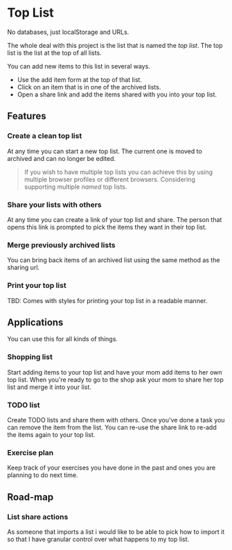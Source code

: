# Top List

No databases, just localStorage and URLs.

The whole deal with this project is the list that is named the _top list_.
The top list is the list at the top of all lists.

You can add new items to this list in several ways.

- Use the add item form at the top of that list.
- Click on an item that is in one of the archived lists.
- Open a share link and add the items shared with you into your top list.

## Features

### Create a clean top list

At any time you can start a new top list. The current one is moved to archived
and can no longer be edited.

> If you wish to have multiple top lists you can achieve this by using
> multiple browser profiles or different browsers. Considering supporting
> multiple _named_ top lists.

### Share your lists with others

At any time you can create a link of your top list and share. The person that
opens this link is prompted to pick the items they want in their top list.

### Merge previously archived lists

You can bring back items of an archived list using the same method as the
sharing url.

### Print your top list

TBD: Comes with styles for printing your top list in a readable manner.

## Applications

You can use this for all kinds of things.

### Shopping list

Start adding items to your top list and have your mom add items to her own top
list. When you're ready to go to the shop ask your mom to share her top list
and merge it into your list.

### TODO list

Create TODO lists and share them with others. Once you've done a task you can
remove the item from the list. You can re-use the share link to re-add the
items again to your top list.

### Exercise plan

Keep track of your exercises you have done in the past and ones you are
planning to do next time.

## Road-map

### List share actions

As someone that imports a list
i would like to be able to pick how to import it
so that I have granular control over what happens to my top list.

